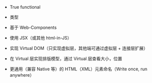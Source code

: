 * True functional

* 类型

* 基于 Web-Components

* 使用 JSX（或其他 html-in-JS）

* 实现 Virtual DOM（只实现虚拟层，其他端可通过虚拟层 + 连接层扩展）

* 在 Virtual 层实现排版模型，通过 Virtual 层查看大小，位置

* 更通用（兼容 Native 等）的 HTML（XML）元素命名（Write once, run anywhere）
